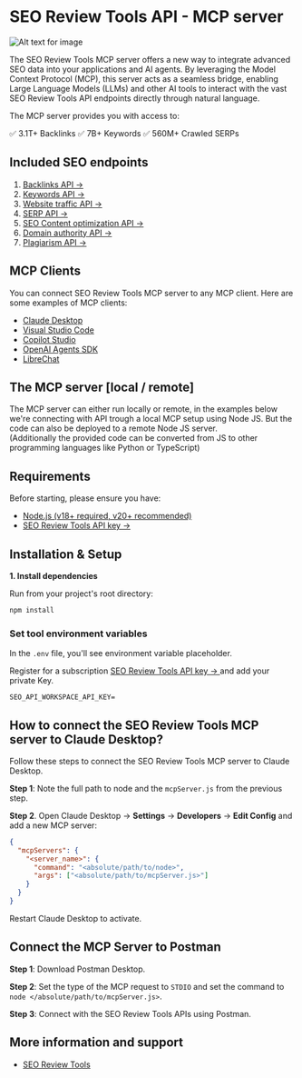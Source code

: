 # SEO Review Tools API - MCP server 

![Alt text for image](https://www.seoreviewtools.com/wp-content/uploads/SEO-Review-Tools-API-MCP-server-1.png)

The SEO Review Tools MCP server offers a new way to integrate advanced SEO data into your applications and AI agents. By leveraging the Model Context Protocol (MCP), this server acts as a seamless bridge, enabling Large Language Models (LLMs) and other AI tools to interact with the vast SEO Review Tools API endpoints directly through natural language. 

The MCP server provides you with access to:  

  ✅ 3.1T+ Backlinks
  ✅️ 7B+ Keywords
  ✅️ 560M+ Crawled SERPs  

## Included SEO endpoints 
1. [Backlinks API → ](https://www.seoreviewtools.com/backlink-api/)
2. [Keywords API → ](https://www.seoreviewtools.com/keyword-api/)
3. [Website traffic API → ](https://www.seoreviewtools.com/website-traffic-api/)
4. [SERP API → ](https://www.seoreviewtools.com/rank-tracker-api/)
5. [SEO Content optimization API  → ](https://www.seoreviewtools.com/seo-content-analysis-api/)
6. [Domain authority API  → ](https://www.seoreviewtools.com/authority-score-api/)
7. [Plagiarism API → ](https://www.seoreviewtools.com/duplicate-content-api/)

## MCP Clients 

You can connect SEO Review Tools MCP server to any MCP client. 
Here are some examples of MCP clients:  

- [Claude Desktop](https://claude.ai/download) 
- [Visual Studio Code](https://code.visualstudio.com/) 
- [Copilot Studio](https://www.microsoft.com/en-us/microsoft-copilot/blog/copilot-studio/introducing-model-context-protocol-mcp-in-copilot-studio-simplified-integration-with-ai-apps-and-agents/)
- [OpenAI Agents SDK](https://openai.github.io/openai-agents-python/mcp/)
- [LibreChat](https://www.librechat.ai/) 


## The MCP server [local / remote]

The MCP server can either run locally or remote, in the examples below we're connecting with API trough a local MCP setup using Node JS. But the code can also be deployed to a remote Node JS server.   
(Additionally the provided code can be converted from JS to other programming languages like Python or TypeScript)    


## Requirements  

Before starting, please ensure you have:

- [Node.js (v18+ required, v20+ recommended)](https://nodejs.org/)
- [SEO Review Tools API key → ](https://www.seoreviewtools.com/api-pricing/) 


## Installation & Setup

**1. Install dependencies**

Run from your project's root directory:

```sh
npm install
```

### Set tool environment variables

In the `.env` file, you'll see environment variable placeholder.

Register for a subscription [SEO Review Tools API key → ](https://www.seoreviewtools.com/api-pricing/) and add your private Key.  

```
SEO_API_WORKSPACE_API_KEY=

``` 

## How to connect the SEO Review Tools MCP server to Claude Desktop? 

Follow these steps to connect the SEO Review Tools MCP server to Claude Desktop.

**Step 1**: Note the full path to node and the `mcpServer.js` from the previous step.

**Step 2**. Open Claude Desktop → **Settings** → **Developers** → **Edit Config** and add a new MCP server:

```json
{
  "mcpServers": {
    "<server_name>": {
      "command": "<absolute/path/to/node>",
      "args": ["<absolute/path/to/mcpServer.js>"]
    }
  }
}
```

Restart Claude Desktop to activate. 


## Connect the MCP Server to Postman


**Step 1**: Download Postman Desktop.

**Step 2**: Set the type of the MCP request to `STDIO` and set the command to `node </absolute/path/to/mcpServer.js>`.

**Step 3**: Connect with the SEO Review Tools APIs using Postman. 

## More information and support

* [SEO Review Tools](xxx)
